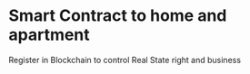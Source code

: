 # Smart Contract to home and apartment
Register in Blockchain to control Real State right and business
